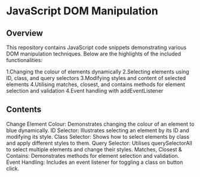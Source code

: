 # JavaScript DOM Manipulation
## Overview
This repository contains JavaScript code snippets demonstrating various DOM manipulation techniques. Below are the highlights of the included functionalities:

1.Changing the colour of elements dynamically
2.Selecting elements using ID, class, and query selectors
3.Modifying styles and content of selected elements
4.Utilising matches, closest, and contains methods for element selection and validation
4.Event handling with addEventListener


## Contents
Change Element Colour: Demonstrates changing the colour of an element to blue dynamically.
ID Selector: Illustrates selecting an element by its ID and modifying its style.
Class Selector: Shows how to select elements by class and apply different styles to them.
Query Selector: Utilises querySelectorAll to select multiple elements and change their styles.
Matches, Closest & Contains: Demonstrates methods for element selection and validation.
Event Handling: Includes an event listener for toggling a class on button click.


